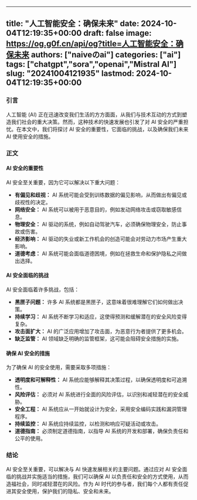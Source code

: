 
---
title: "人工智能安全：确保未来"
date: 2024-10-04T12:19:35+00:00
draft: false
image: https://og.g0f.cn/api/og?title=人工智能安全：确保未来
authors: ["naiveのai"]
categories: ["ai"]
tags: ["chatgpt","sora","openai","Mistral AI"]
slug: "20241004121935"
lastmod: 2024-10-04T12:19:35+00:00
---
### 引言

人工智能 (AI) 正在迅速改变我们生活的方方面面，从我们与技术互动的方式到塑造我们社会的重大决策。然而，这种技术的快速发展也引发了对 AI 安全的严重担忧。在本文中，我们将探讨 AI 安全的重要性，它面临的挑战，以及确保我们未来 AI 使用安全的措施。

### 正文

#### AI 安全的重要性

AI 安全至关重要，因为它可以解决以下重大问题：

- **有偏见和歧视：** AI 系统可能会受到训练数据的偏见影响，从而做出有偏见或歧视性的决定。
- **网络安全：** AI 系统可以被用于恶意目的，例如发动网络攻击或窃取敏感信息。
- **物理安全：** AI 驱动的系统，例如自动驾驶汽车，必须确保物理安全，防止事故或伤害。
- **经济影响：** AI 驱动的失业或新工作机会的创造可能会对劳动力市场产生重大影响。
- **道德考虑：** AI 系统可能会面临道德困境，例如在拯救生命和保护隐私之间做出选择。

#### AI 安全面临的挑战

AI 安全面临着许多挑战，包括：

- **黑匣子问题：** 许多 AI 系统都是黑匣子，这意味着很难理解它们如何做出决策。
- **持续学习：** AI 系统不断学习和适应，这使得预测和缓解潜在的安全风险变得复杂。
- **攻击面扩大：** AI 的广泛应用增加了攻击面，为恶意行为者提供了更多机会。
- **缺乏监管：** AI 领域缺乏明确的监管框架，这可能会阻碍安全措施的实施。

#### 确保 AI 安全的措施

为了确保 AI 的安全使用，需要采取多项措施：

- **透明度和可解释性：** AI 系统应能够解释其决策过程，以确保透明度和可追溯性。
- **风险评估：** 必须对 AI 系统进行全面的风险评估，以识别和减轻潜在的安全威胁。
- **安全工程：** AI 系统应从一开始就设计为安全，采用安全编码实践和漏洞管理程序。
- **持续监控：** AI 系统应持续监控，以检测和响应可疑活动或攻击。
- **道德指南：** 必须制定道德指南，以指导 AI 系统的开发和部署，确保负责任和公平的使用。

### 结论

AI 安全至关重要，可以解决与 AI 快速发展相关的主要问题。通过应对 AI 安全面临的挑战并实施适当的措施，我们可以确保 AI 以负责任和安全的方式使用，从而造福社会，同时减轻潜在的风险。作为 AI 时代的参与者，我们每个人都有责任促进其安全使用，保护我们的隐私、安全和未来。